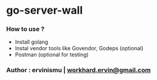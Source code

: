 # go-server-wall

### How to use ?
- Install golang
- Instal vendor tools like Govendor, Godeps (optional)
- Postman (optional for testing)

### Author : ervinismu | workhard.ervin@gmail.com
